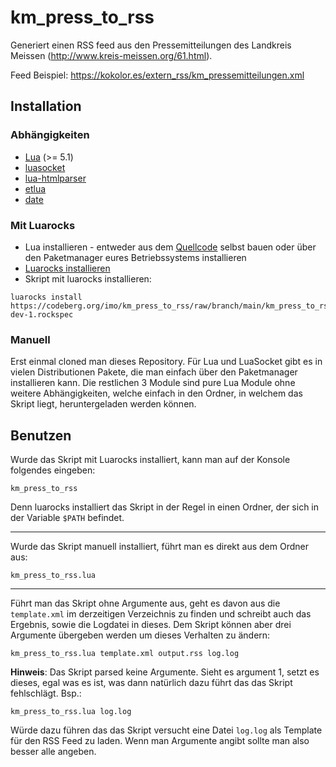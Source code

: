 # km_press_to_rss

Generiert einen RSS feed aus den Pressemitteilungen des Landkreis Meissen (http://www.kreis-meissen.org/61.html).

Feed Beispiel: https://kokolor.es/extern_rss/km_pressemitteilungen.xml

## Installation

### Abhängigkeiten

* [Lua](https://lua.org) (>= 5.1)
* [luasocket](https://github.com/diegonehab/luasocket)
* [lua-htmlparser](https://github.com/msva/lua-htmlparser)
* [etlua](https://github.com/leafo/etlua)
* [date](https://github.com/Tieske/date)

### Mit Luarocks

* Lua installieren - entweder aus dem [Quellcode](https://www.lua.org/download.html) selbst bauen oder über den Paketmanager eures Betriebssystems installieren
* [Luarocks installieren](https://github.com/luarocks/luarocks/wiki/Installation-instructions-for-Unix)
* Skript mit luarocks installieren:
```
luarocks install https://codeberg.org/imo/km_press_to_rss/raw/branch/main/km_press_to_rss-dev-1.rockspec
```

### Manuell

Erst einmal cloned man dieses Repository. Für Lua und LuaSocket gibt es in vielen Distributionen Pakete, die man einfach über den Paketmanager installieren kann. Die restlichen 3 Module sind pure Lua Module ohne weitere Abhängigkeiten, welche einfach in den Ordner, in welchem das Skript liegt, heruntergeladen werden können.

## Benutzen

Wurde das Skript mit Luarocks installiert, kann man auf der Konsole folgendes eingeben:
```
km_press_to_rss
```
Denn luarocks installiert das Skript in der Regel in einen Ordner, der sich in der Variable `$PATH` befindet.

---

Wurde das Skript manuell installiert, führt man es direkt aus dem Ordner aus:
```
km_press_to_rss.lua
```

---

Führt man das Skript ohne Argumente aus, geht es davon aus die `template.xml` im derzeitigen Verzeichnis zu finden und schreibt auch das Ergebnis, sowie die Logdatei in dieses. Dem Skript können aber drei Argumente übergeben werden um dieses Verhalten zu ändern:
```
km_press_to_rss.lua template.xml output.rss log.log
```

**Hinweis**: Das Skript parsed keine Argumente. Sieht es argument 1, setzt es dieses, egal was es ist, was dann natürlich dazu führt das das Skript fehlschlägt.
Bsp.:
```
km_press_to_rss.lua log.log
```
Würde dazu führen das das Skript versucht eine Datei `log.log` als Template für den RSS Feed zu laden. Wenn man Argumente angibt sollte man also besser alle angeben.
